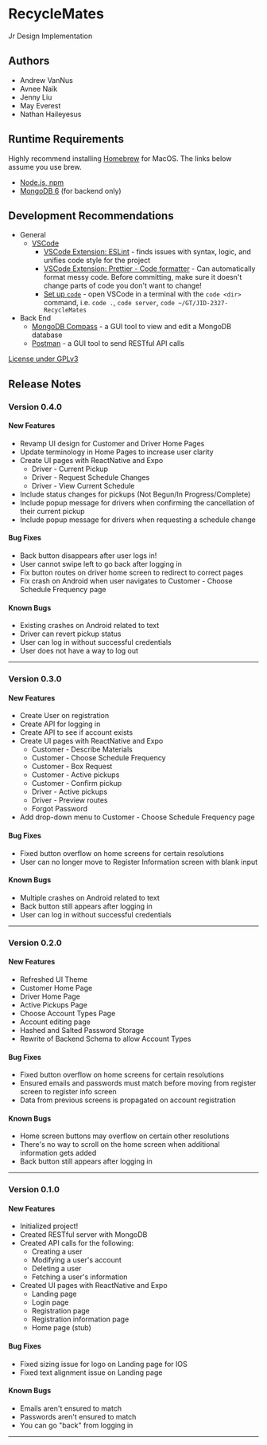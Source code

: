 # RecycleMates

Jr Design Implementation

## Authors

* Andrew VanNus
* Avnee Naik
* Jenny Liu
* May Everest
* Nathan Haileyesus

## Runtime Requirements

Highly recommend installing [Homebrew](https://brew.sh/) for MacOS. The links below assume you use brew.

* [Node.js, npm](https://formulae.brew.sh/formula/node)
* [MongoDB 6](https://www.mongodb.com/docs/manual/tutorial/install-mongodb-on-os-x/) (for backend only)

## Development Recommendations

* General
  * [VSCode](https://formulae.brew.sh/cask/visual-studio-code)
    * [VSCode Extension: ESLint](https://marketplace.visualstudio.com/items?itemName=dbaeumer.vscode-eslint) - finds issues with syntax, logic, and unifies code style for the project
    * [VSCode Extension: Prettier - Code formatter](https://marketplace.visualstudio.com/items?itemName=esbenp.prettier-vscode) - Can automatically format messy code. Before committing, make sure it doesn't change parts of code you don't want to change!
    * [Set up `code`](https://code.visualstudio.com/docs/setup/mac#_launching-from-the-command-line) - open VSCode in a terminal with the `code <dir>` command, i.e. `code .`, `code server`, `code ~/GT/JID-2327-RecycleMates`
* Back End
  * [MongoDB Compass](https://www.mongodb.com/docs/manual/tutorial/install-mongodb-on-os-x/) - a GUI tool to view and edit a MongoDB database
  * [Postman](https://formulae.brew.sh/cask/postman) - a GUI tool to send RESTful API calls

[License under GPLv3](LICENSE)

## Release Notes

### Version 0.4.0

#### New Features

* Revamp UI design for Customer and Driver Home Pages
* Update terminology in Home Pages to increase user clarity
* Create UI pages with ReactNative and Expo
  * Driver - Current Pickup
  * Driver - Request Schedule Changes
  * Driver - View Current Schedule
* Include status changes for pickups (Not Begun/In Progress/Complete)
* Include popup message for drivers when confirming the cancellation of their current pickup
* Include popup message for drivers when requesting a schedule change

#### Bug Fixes

* Back button disappears after user logs in!
* User cannot swipe left to go back after logging in
* Fix button routes on driver home screen to redirect to correct pages
* Fix crash on Android when user navigates to Customer - Choose Schedule Frequency page

#### Known Bugs

* Existing crashes on Android related to text
* Driver can revert pickup status
* User can log in without successful credentials
* User does not have a way to log out

---

### Version 0.3.0

#### New Features

* Create User on registration
* Create API for logging in
* Create API to see if account exists
* Create UI pages with ReactNative and Expo
  * Customer - Describe Materials
  * Customer - Choose Schedule Frequency
  * Customer - Box Request
  * Customer - Active pickups
  * Customer - Confirm pickup
  * Driver - Active pickups
  * Driver - Preview routes
  * Forgot Password
* Add drop-down menu to Customer - Choose Schedule Frequency page

#### Bug Fixes

* Fixed button overflow on home screens for certain resolutions
* User can no longer move to Register Information screen with blank input

#### Known Bugs

* Multiple crashes on Android related to text
* Back button still appears after logging in
* User can log in without successful credentials

---

### Version 0.2.0

#### New Features

* Refreshed UI Theme
* Customer Home Page
* Driver Home Page
* Active Pickups Page
* Choose Account Types Page
* Account editing page
* Hashed and Salted Password Storage
* Rewrite of Backend Schema to allow Account Types

#### Bug Fixes

* Fixed button overflow on home screens for certain resolutions
* Ensured emails and passwords must match before moving from register screen to register info screen
* Data from previous screens is propagated on account registration

#### Known Bugs

* Home screen buttons may overflow on certain other resolutions
* There's no way to scroll on the home screen when additional information gets added
* Back button still appears after logging in

---

### Version 0.1.0

#### New Features

* Initialized project!
* Created RESTful server with MongoDB
* Created API calls for the following:
  * Creating a user
  * Modifying a user's account
  * Deleting a user
  * Fetching a user's information
* Created UI pages with ReactNative and Expo
  * Landing page
  * Login page
  * Registration page
  * Registration information page
  * Home page (stub)

#### Bug Fixes

* Fixed sizing issue for logo on Landing page for IOS 
* Fixed text alignment issue on Landing page

#### Known Bugs

* Emails aren't ensured to match
* Passwords aren't ensured to match
* You can go "back" from logging in

---
